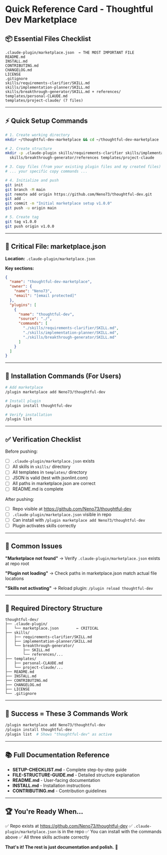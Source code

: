 # Quick Reference Card - Thoughtful Dev Marketplace

## 📦 Essential Files Checklist

```
.claude-plugin/marketplace.json  ← THE MOST IMPORTANT FILE
README.md
INSTALL.md
CONTRIBUTING.md
CHANGELOG.md
LICENSE
.gitignore
skills/requirements-clarifier/SKILL.md
skills/implementation-planner/SKILL.md
skills/breakthrough-generator/SKILL.md + references/
templates/personal-CLAUDE.md
templates/project-claude/ (7 files)
```

---

## ⚡ Quick Setup Commands

```bash
# 1. Create working directory
mkdir ~/thoughtful-dev-marketplace && cd ~/thoughtful-dev-marketplace

# 2. Create structure
mkdir -p .claude-plugin skills/requirements-clarifier skills/implementation-planner \
  skills/breakthrough-generator/references templates/project-claude

# 3. Copy files (from your existing plugin files and my created files)
# ... your specific copy commands ...

# 4. Initialize and push
git init
git branch -M main
git remote add origin https://github.com/Neno73/thoughtful-dev.git
git add .
git commit -m "Initial marketplace setup v1.0.0"
git push -u origin main

# 5. Create tag
git tag v1.0.0
git push origin v1.0.0
```

---

## 🎯 Critical File: marketplace.json

**Location:** `.claude-plugin/marketplace.json`

**Key sections:**
```json
{
  "name": "thoughtful-dev-marketplace",
  "owner": {
    "name": "Neno73",
    "email": "[email protected]"
  },
  "plugins": [
    {
      "name": "thoughtful-dev",
      "source": "./",
      "commands": [
        "./skills/requirements-clarifier/SKILL.md",
        "./skills/implementation-planner/SKILL.md",
        "./skills/breakthrough-generator/SKILL.md"
      ]
    }
  ]
}
```

---

## 🚀 Installation Commands (For Users)

```bash
# Add marketplace
/plugin marketplace add Neno73/thoughtful-dev

# Install plugin
/plugin install thoughtful-dev

# Verify installation
/plugin list
```

---

## ✅ Verification Checklist

Before pushing:
- [ ] `.claude-plugin/marketplace.json` exists
- [ ] All skills in `skills/` directory
- [ ] All templates in `templates/` directory
- [ ] JSON is valid (test with jsonlint.com)
- [ ] All paths in marketplace.json are correct
- [ ] README.md is complete

After pushing:
- [ ] Repo visible at https://github.com/Neno73/thoughtful-dev
- [ ] `.claude-plugin/marketplace.json` visible in repo
- [ ] Can install with `/plugin marketplace add Neno73/thoughtful-dev`
- [ ] Plugin activates skills correctly

---

## 🚨 Common Issues

**"Marketplace not found"**
→ Verify `.claude-plugin/marketplace.json` exists at repo root

**"Plugin not loading"**
→ Check paths in marketplace.json match actual file locations

**"Skills not activating"**
→ Reload plugin: `/plugin reload thoughtful-dev`

---

## 📂 Required Directory Structure

```
thoughtful-dev/
├── .claude-plugin/
│   └── marketplace.json        ← CRITICAL
├── skills/
│   ├── requirements-clarifier/SKILL.md
│   ├── implementation-planner/SKILL.md
│   └── breakthrough-generator/
│       ├── SKILL.md
│       └── references/...
├── templates/
│   ├── personal-CLAUDE.md
│   └── project-claude/...
├── README.md
├── INSTALL.md
├── CONTRIBUTING.md
├── CHANGELOG.md
├── LICENSE
└── .gitignore
```

---

## 🎯 Success = These 3 Commands Work

```bash
/plugin marketplace add Neno73/thoughtful-dev
/plugin install thoughtful-dev
/plugin list  # Shows "thoughtful-dev" as active
```

---

## 📚 Full Documentation Reference

- **SETUP-CHECKLIST.md** - Complete step-by-step guide
- **FILE-STRUCTURE-GUIDE.md** - Detailed structure explanation
- **README.md** - User-facing documentation
- **INSTALL.md** - Installation instructions
- **CONTRIBUTING.md** - Contribution guidelines

---

## 🏆 You're Ready When...

✅ Repo exists at https://github.com/Neno73/thoughtful-dev
✅ `.claude-plugin/marketplace.json` is in the repo
✅ You can install with the commands above
✅ All three skills activate correctly

**That's it! The rest is just documentation and polish.** 🚀
